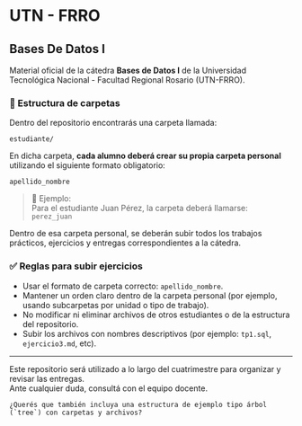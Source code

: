 # UTN - FRRO 
## Bases De Datos I

Material oficial de la cátedra **Bases de Datos I** de la Universidad Tecnológica Nacional - Facultad Regional Rosario (UTN-FRRO).

### 📁 Estructura de carpetas

Dentro del repositorio encontrarás una carpeta llamada:

```
estudiante/
```

En dicha carpeta, **cada alumno deberá crear su propia carpeta personal** utilizando el siguiente formato obligatorio:

```
apellido_nombre
```

> 📌 Ejemplo:  
> Para el estudiante Juan Pérez, la carpeta deberá llamarse:  
> `perez_juan`

Dentro de esa carpeta personal, se deberán subir todos los trabajos prácticos, ejercicios y entregas correspondientes a la cátedra.

### ✅ Reglas para subir ejercicios

- Usar el formato de carpeta correcto: `apellido_nombre`.
- Mantener un orden claro dentro de la carpeta personal (por ejemplo, usando subcarpetas por unidad o tipo de trabajo).
- No modificar ni eliminar archivos de otros estudiantes o de la estructura del repositorio.
- Subir los archivos con nombres descriptivos (por ejemplo: `tp1.sql`, `ejercicio3.md`, etc).

---

Este repositorio será utilizado a lo largo del cuatrimestre para organizar y revisar las entregas.  
Ante cualquier duda, consultá con el equipo docente.
```
¿Querés que también incluya una estructura de ejemplo tipo árbol (`tree`) con carpetas y archivos?